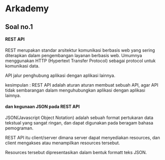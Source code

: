 # Arkademy
## Soal no.1
#### REST API

REST merupakan standar arsitektur komunikasi berbasis web yang sering diterapkan dalam pengembangan layanan berbasis web. Umumnya menggunakan HTTP (Hypertext Transfer Protocol) sebagai protocol untuk komunikasi data.

API jalur penghubung aplikasi dengan aplikasi lainnya.

kesimpulan : REST API adalah aturan aturan membuat sebuah API, agar API tidak sembarangan dalam menguhubungkan aplikasi dengan aplikasi lainnya.

####  dan kegunaan JSON pada REST API

JSON(Javascript Object Notation) adalah sebuah format pertukaran data tekstual yang sangat ringan, dan dapat digunakan pada beragam bahasa pemograman.

REST API itu client/server dimana server dapat menyediakan resources, dan client mengakses atau menampilkan resources tersebut.

Resources tersebut dipresentasikan dalam bentuk formatt teks JSON.
